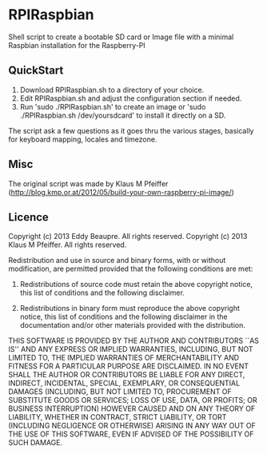 RPIRaspbian
===========

Shell script to create a bootable SD card or Image file with a minimal Raspbian installation for the Raspberry-PI

QuickStart
----------

1. Download RPIRaspbian.sh to a directory of your choice.
2. Edit RPIRaspbian.sh and adjust the configuration section if needed.
3. Run 'sudo ./RPIRaspbian.sh' to create an image or 'sudo ./RPIRaspbian.sh /dev/yoursdcard' to install it directly on a SD.

The script ask a few questions as it goes thru the various stages, basically for keyboard mapping, locales and timezone.

Misc
----

The original script was made by Klaus M Pfeiffer (http://blog.kmp.or.at/2012/05/build-your-own-raspberry-pi-image/)

Licence
-------
Copyright (c) 2013 Eddy Beaupre. All rights reserved.
Copyright (c) 2013 Klaus M Pfeiffer. All rights reserved.

Redistribution and use in source and binary forms, with or without modification, are permitted provided that the following conditions are met:

1. Redistributions of source code must retain the above copyright notice, this list of conditions and the following disclaimer.
 
2. Redistributions in binary form must reproduce the above copyright notice, this list of conditions and the following disclaimer in the documentation and/or other materials provided with the distribution.

THIS SOFTWARE IS PROVIDED BY THE AUTHOR AND CONTRIBUTORS ``AS IS'' AND ANY EXPRESS OR IMPLIED WARRANTIES, INCLUDING, BUT NOT LIMITED TO, THE IMPLIED WARRANTIES OF MERCHANTABILITY AND FITNESS FOR A PARTICULAR PURPOSE ARE DISCLAIMED.  IN NO EVENT SHALL THE AUTHOR OR CONTRIBUTORS BE LIABLE FOR ANY DIRECT, INDIRECT, INCIDENTAL, SPECIAL, EXEMPLARY, OR CONSEQUENTIAL DAMAGES (INCLUDING, BUT NOT LIMITED TO, PROCUREMENT OF SUBSTITUTE GOODS OR SERVICES; LOSS OF USE, DATA, OR PROFITS; OR BUSINESS INTERRUPTION) HOWEVER CAUSED AND ON ANY THEORY OF LIABILITY, WHETHER IN CONTRACT, STRICT LIABILITY, OR TORT (INCLUDING NEGLIGENCE OR OTHERWISE) ARISING IN ANY WAY OUT OF THE USE OF THIS SOFTWARE, EVEN IF ADVISED OF THE POSSIBILITY OF SUCH DAMAGE.
